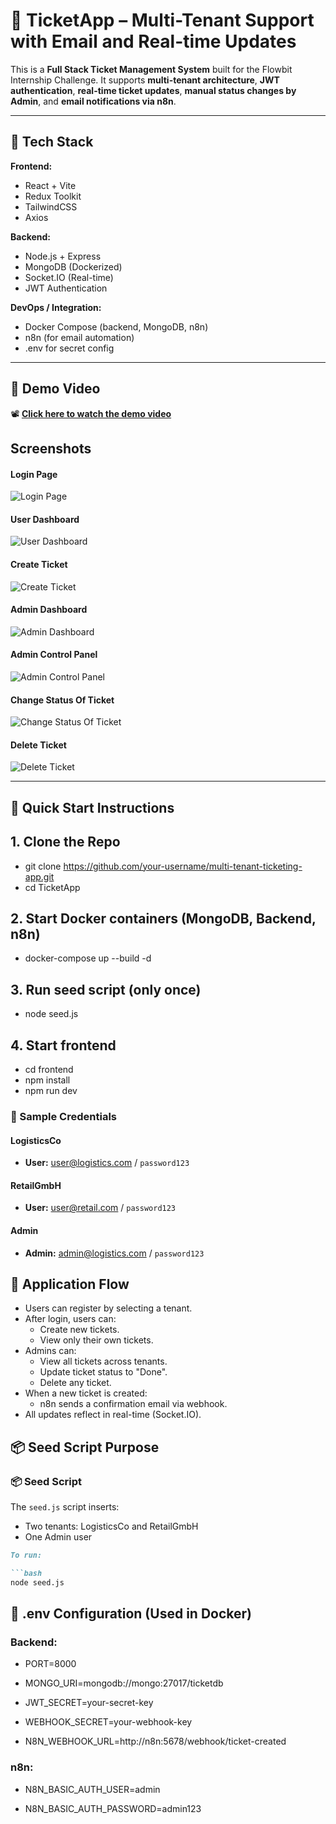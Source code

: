 # 🧾 TicketApp – Multi-Tenant Support with Email and Real-time Updates

This is a **Full Stack Ticket Management System** built for the Flowbit Internship Challenge. It supports **multi-tenant architecture**, **JWT authentication**, **real-time ticket updates**, **manual status changes by Admin**, and **email notifications via n8n**.

---

## 🚀 Tech Stack

**Frontend:**
- React + Vite
- Redux Toolkit
- TailwindCSS
- Axios

**Backend:**
- Node.js + Express
- MongoDB (Dockerized)
- Socket.IO (Real-time)
- JWT Authentication

**DevOps / Integration:**
- Docker Compose (backend, MongoDB, n8n)
- n8n (for email automation)
- .env for secret config
 ---
 ## 🎥 Demo Video

📽️ **[Click here to watch the demo video](assets/demo.mp4)**

 ## Screenshots 
 
 #### Login Page
![Login Page](./assets/Login.png)

 #### User Dashboard 
![ User Dashboard ](./assets/UserDashboard.png)

#### Create Ticket 
![ Create Ticket ](./assets/CreateTicket.png)

#### Admin Dashboard 
![ Admin Dashboard ](./assets/AdminDashboard.png)

#### Admin Control Panel  
![ Admin Control Panel ](./assets/AdminControlPanel.png)

#### Change Status Of Ticket 
![ Change Status Of Ticket ](./assets/ChangeStatusOfTicket.png)

#### Delete Ticket 
![ Delete Ticket ](./assets/DeleteTicket.png)

 ---
  ## 🚀 Quick Start Instructions

## 1. **Clone the Repo**
- git clone https://github.com/your-username/multi-tenant-ticketing-app.git
- cd TicketApp

## 2. **Start Docker containers (MongoDB, Backend, n8n)**
- docker-compose up --build -d

## 3. **Run seed script (only once)**
- node seed.js

## 4. **Start frontend**
- cd frontend
- npm install
- npm run dev


### 🧪 Sample Credentials

#### LogisticsCo
- **User:** user@logistics.com / `password123`

#### RetailGmbH
- **User:** user@retail.com / `password123`

#### Admin
- **Admin:** admin@logistics.com / `password123`

## 🔁 Application Flow

- Users can register by selecting a tenant.
- After login, users can:
  - Create new tickets.
  - View only their own tickets.
- Admins can:
  - View all tickets across tenants.
  - Update ticket status to "Done".
  - Delete any ticket.
- When a new ticket is created:
  - n8n sends a confirmation email via webhook.
- All updates reflect in real-time (Socket.IO).

## 📦 Seed Script Purpose

### 📦 Seed Script

The `seed.js` script inserts:
- Two tenants: LogisticsCo and RetailGmbH
- One Admin user

```md
To run:

```bash
node seed.js
```

## 🔧 .env Configuration (Used in Docker)
### Backend:

- PORT=8000

- MONGO_URI=mongodb://mongo:27017/ticketdb

- JWT_SECRET=your-secret-key

- WEBHOOK_SECRET=your-webhook-key

- N8N_WEBHOOK_URL=http://n8n:5678/webhook/ticket-created

### n8n:

- N8N_BASIC_AUTH_USER=admin

- N8N_BASIC_AUTH_PASSWORD=admin123





